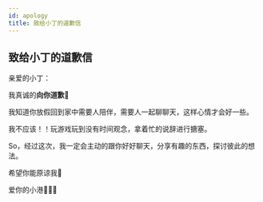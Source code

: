 ```yaml
---
id: apology
title: 致给小丁的道歉信
---
```

## 致给小丁的道歉信
亲爱的小丁：

  我真诚的**向你道歉**🙇

  我知道你放假回到家中需要人陪伴，需要人一起聊聊天，这样心情才会好一些。

  我不应该！！玩游戏玩到没有时间观念，拿着忙的说辞进行搪塞。

  So，经过这次，我一定会主动的跟你好好聊天，分享有趣的东西，探讨彼此的想法。

  希望你能原谅我🥺

   爱你的小港🌹🌹🌹

  
